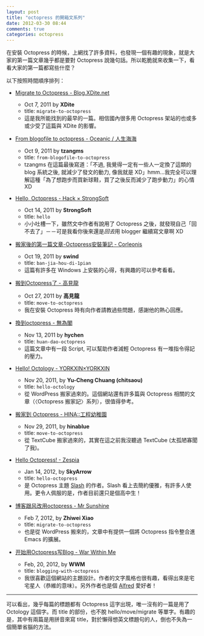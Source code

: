 ```yaml
---
layout: post
title: "octopress 的開箱文系列"
date: 2012-03-30 08:44
comments: true
categories: octopress
---
```


在安裝 Octopress 的時候，上網找了許多資料，也發現一個有趣的現象，就是大家的第一篇文章幾乎都是要對 Octopress 說幾句話。所以乾脆就來收集一下，看看大家的第一篇都寫些什麼？

以下按照時間順序排列：

* [Migrate to Octopress - Blog.XDite.net][xdite]
	* Oct 7, 2011 by **XDite**
	* title: `migrate-to-octopress`
	* 這是我所能找到的最早的一篇。相信國內很多用 Octopress 架站的也或多或少受了這篇與 XDite 的影響。
	
* [From blogofile to octopress - Oceanic / 人生海海][tzangms]
	* Oct 9, 2011 by **tzangms**
	* title: `from-blogofile-to-octopress`
	* tzangms 在這篇最後寫道：「不過, 我覺得一定有一些人一定換了這類的 blog 系統之後, 就減少了發文的動力, 像我就是 XD」hmm…我完全可以理解這種「為了想跑步而買新球鞋，買了之後反而減少了跑步動力」的心情 XD
	
* [Hello, Octopress - Hack × StrongSoft][sslab]
	* Oct 14, 2011 by **StrongSoft**
	* title: `hello`
	* 小小吐槽一下，雖然文中作者有說用了 Octopress 之後，就發現自己「回不去了」－－可是我看你後來還是*回去*用 blogger 繼續寫文章啊 XD
	
* [搬家後的第一篇文章-Octopress安裝筆記 - Corleonis][github]
	* Oct 19, 2011 by **swind**
	* title: `ban-jia-hou-di-1pian`
	* 這篇有許多在 Windows 上安裝的心得，有興趣的可以參考看看。
	
* [搬到Octopress了 - 高見龍][eddie]
	* Oct 27, 2011 by **高見龍**
	* title: `move-to-octopress`
	* 我在安裝 Octopress 時有向作者請教過些問題，感謝他的熱心回應。
	
* [換到octopress - 無為閣][wuweig]
	* Nov 13, 2011 by **hychen**
	* title: `huan-dao-octopress`
	* 這篇文章中有一段 Script, 可以幫助作者減輕 Octopress 有一堆指令得記的壓力。
	
* [Hello! Octology - YORKXIN×YORKXIN][yorkxin]
	* Nov 20, 2011, by **Yu-Cheng Chuang (chitsaou)**
	* title: `hello-octology`
	* 從 WordPress 搬家過來的。這個網站還有許多篇與 Octopress 相關的文章（〈Octopress 搬家記〉系列），很值得參考。
	
* [搬家到 Octopress - HINA::工程幼稚園][hinablue]
	* Nov 29, 2011, by **hinablue**
	* title: `move-to-octopress`
	* 從 TextCube 搬家過來的，其實在這之前我沒聽過 TextCube (太孤陋寡聞了我)。
	
* [Hello Octopress! - Zespia][zespia]
	* Jan 14, 2012, by **SkyArrow**
	* title: `hello-octopress`
	* 是 Octopress 主題 [Slash][zespia 2] 的作者。Slash 看上去簡約優雅，有許多人使用。更令人佩服的是，作者目前還只是個高中生！
	
* [博客跟风改用octopress - Mr Sunshine][xoyo]
	* Feb 7, 2012, by **Zhiwei Xiao**
	* title: `migrate-to-octopress`
	* 也是從 WordPress 搬來的，文章中有提供一個將 Octopress 指令整合進 Emacs 的擴展。
	
* [开始用Octopress写Blog - War Within Me][warwithinme]
	* Feb, 20, 2012, by **WWM**
	* title: `blogging-with-octopress`
	* 我很喜歡這個網站的主題設計。作者的文字風格也很有趣，看得出來是宅宅星人（恭維的意味）。另外作者也是個 [Alfred][alfredapp] 愛好者！

[alfredapp]: http://www.alfredapp.com/
[eddie]: http://blog.eddie.com.tw/2011/10/27/move-to-octopress/
[github]: http://swind.github.com/blog/2011/10/19/ban-jia-hou-di-1pian/
[hinablue]: http://blog.hinablue.me/entry/move-to-octopress/
[sslab]: http://hack.sslab.co/blog/2011/10/14/hello/
[tzangms]: http://tzangms.com/2011/10/09/from-blogofile-to-octopress/
[warwithinme]: http://warwithinme.com/blog/2012/02/blogging-with-octopress/
[wuweig]: http://hychen.wuweig.org/blog/2011/11/13/huan-dao-octopress/
[xdite]: http://blog.xdite.net/posts/2011/10/07/migrate-to-octopress/
[xoyo]: http://xoyo.name/2012/02/migrate-to-octopress/
[yorkxin]: http://blog.yorkxin.org/2011/11/20/hello-octology/
[zespia]: http://zespia.tw/blog/2012/01/14/hello-octopress/
[zespia 2]: http://zespia.tw/Octopress-Theme-Slash/index_tw.html

---

可以看出，幾乎每篇的標題都有 Octopress 這字出現，唯一沒有的一篇是用了 Octology 這個字。而 title 的部份，也不脫 hello/move/migrate 等單字。有趣的是，其中有兩篇是用拼音來寫 title，對於懶得想英文標題句的人，倒也不失為一個簡單省腦的方法。